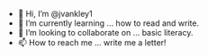 - 👋 Hi, I’m @jvankley1
- 🌱 I’m currently learning ... how to read and write.
- 💞️ I’m looking to collaborate on ... basic literacy.
- 📫 How to reach me ... write me a letter!

<!---

--->
